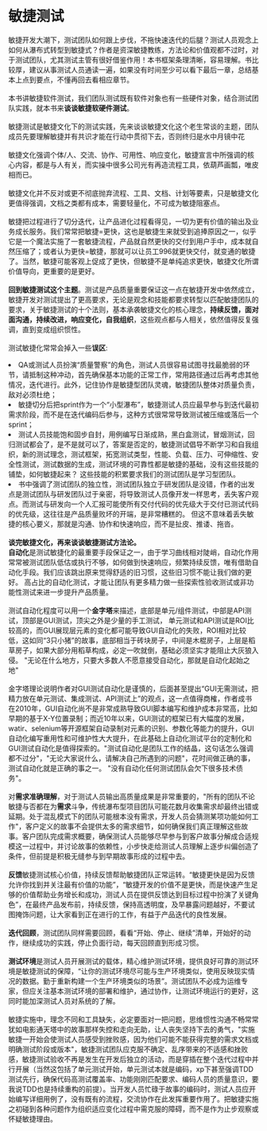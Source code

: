 
# 敏捷测试

敏捷开发大潮下，测试团队如何跟上步伐，不拖快速迭代的后腿？测试人员观念上如何从瀑布式转型到敏捷式？作者是资深敏捷教练，方法论和价值观都不过时，对于测试团队，尤其测试主管有很好借鉴作用！本书框架条理清晰，容易理解。书比较厚，建议从事测试人员通读一遍，如果没有时间至少可以看下最后一章，总结基本上点到要点，不懂再回去看相应章节。 
<br><br> 
本书讲敏捷软件测试，我们团队测试既有软件对象也有一些硬件对象，结合测试团队实践，就本书来<b>谈谈敏捷软硬件测试</b>。 
<br><br> 
敏捷测试是敏捷文化下的测试实践，先来谈谈敏捷文化这个老生常谈的主题，团队成员先要理解敏捷并有共识才能在行动中贯彻下去，否则终归是水中月镜中花
<br><br> 敏捷文化强调个体/人、交流、协作、可用性、响应变化，敏捷宣言中所强调的核心内容，都是与人有关，而实操中很多公司光有再造流程工具，依葫芦画瓢，唯皮相而已。 
<br><br> 
敏捷文化并不反对或更不彻底抛弃流程、工具、文档、计划等要素，只是敏捷文化更值得强调，文档之类都有成本，需要轻量化，不可成为敏捷阻塞点。
<br><br>
敏捷把过程进行了切分迭代，让产品进化过程看得见，一切为更有价值的输出及业务成长服务。我们常常把敏捷=更快，这也是敏捷生来就受到追捧原因之一，似乎它是一个魔法实施了一套敏捷流程，产品就自然更快的交付到用户手中，成本就自然压缩了；或者认为更快=敏捷，那就可以让员工996就更快交付，就变通的敏捷了。当然，敏捷可能客观上促成了更快，但敏捷不是单纯追求更快，敏捷文化所谓价值导向，更重要的是更好。 
<br><br>
<b>回到敏捷测试这个主题</b>。测试是产品质量重要保证这一点在敏捷开发中依然成立，敏捷开发对测试提出了更高要求，无论是观念和技能都要求转型以匹配敏捷团队的要求，关于敏捷测试的十个法则，基本承袭敏捷文化的核心理念，<b>持续反馈，面对面沟通，持续改进，响应变化，自我组织</b>，这些观点都与人相关，依然值得反复强调，直到变成组织惯性。 
<br><br>
测试敏捷化常常会掉入一些<b>误区</b>:<li>QA或测试人员扮演“质量警察”的角色，测试人员很容易试图寻找最脆弱的环节，请抵制这种冲动，首先确保基本功能的正常工作，常用路径通过后再考虑其他情况，迭代进行。此外，记住协作是敏捷型团队灵魂，敏捷团队整体对质量负责，敌对必须杜绝；<li>敏捷切分后把sprint作为一个“小型瀑布”，敏捷测试人员应最早参与到迭代最初需求阶段，而不是在迭代编码后参与，这种方式很常常导致测试被压缩或落后一个sprint；<li>测试人员技能饱和固步自封，用例编写日渐成熟，黑白盒测试，冒烟测试，回归测试都会了，是不是就可以了，答案是否定的，敏捷测试倡导不断学习和自我组织，新的测试理念，测试框架，拓宽测试类型，性能、负载、压力、可伸缩性、安全性测试，测试数据的生成，测试环境的可靠性都是敏捷的基础，没有这些技能的铺垫，如何敏捷起来？ 这些技能的积累要求我们的测试团队是学习型团队。 <li>书中强调了测试团队的独立性，测试团队独立于研发团队是没错，作者的出发点是测试团队与研发团队过于亲密，将导致测试人员像开发一样思考，丢失客户观点。而测试与研发向一个人汇报可能使所有交付代码的优先级大于交付已测试代码的优先级，这往往是产品质量败坏的开端，是非常糟糕的。 但这不意味着丢失敏捷的核心要义，那就是沟通、协作和快速响应，而不是扯皮、推诿、拖沓。 
<br><br>
<b>谈完敏捷文化，再来谈谈敏捷测试方法论。</b> <br>
<b>自动化</b>是测试敏捷化的最重要手段保证之一，由于学习曲线相对陡峭，自动化作用常常被测试团队低估或执行不够，如何做到快速响应，频繁持续反馈，唯有借助自动化手段。我们应该跳出原来觉得舒适的旧习惯，这些旧习惯不能让我们做的更好。 高占比的自动化测试，才能让团队有更多精力做一些探索性验收测试或非功能性测试来进一步提升产品质量。
<br><br>
测试自动化程度可以用一个<b>金字塔</b>来描述，底部是单元/组件测试，中部是API测试，顶部是GUI测试，顶尖之外是少量的手工测试， 单元测试和API测试是ROI比较高的，而GUI展现层元素的变化都可能导致GUI自动化的失败，ROI相对比较低，这如同“3只小猪”的故事，底部相当于砖块房子，中间是木棍房子，上层是稻草房子，如果大部分用稻草构成，必定一吹就倒，基础必须坚实才能阻止大灰狼入侵。 "无论在什么地方，只要大多数人不愿意接受自动化，那就是自动化起始之地"
<br><br> 
金字塔理论说明作者对GUI测试自动化是谨慎的，后面甚至提出“GUI无需测试，把精力放在单元测试、集成测试、API测试上”的观点，这一点值得商榷，作者成书在2010年，GUI自动化尚不是非常成熟导致GUI脚本编写和维护成本非常高，比如早期的基于X-Y位置录制；而近10年以来，GUI测试的框架已有大幅度的发展，watir、selenium等开源框架自动录制对元素的识别、参数化等能力的提升，GUI自动化编写重用性和可维护性大大提升，在此基础上自动化测试平台的定制化和GUI测试自动化是值得探索的。"测试自动化是团队工作的结晶，这句话怎么强调都不过分"，"无论大家说什么，请解决自己所遇到的问题"，花时间做正确的事，测试自动化就是正确的事之一。 "没有自动化任何测试团队会欠下很多技术债务"。 
<br><br> 
对<b>需求准确理解</b>，对于测试人员输出高质量成果是非常重要的，"所有的团队不论敏捷与否都在为<b>需求</b>斗争，传统瀑布型项目团队可能花数月收集需求却最终出错或延期。处于混乱模式下的团队可能根本没有需求，开发人员会猜测某项功能如何工作"，客户定义的故事不会提供太多的需求细节，如何确保我们真正理解这些故事。客户团队完成需求概要，确保测试人员能够尽早参与到客户故事分解成合适规模这一过程中，并讨论故事的依赖性，小步快走给测试人员理解上逐步纠偏创造了条件，但前提是积极无缝参与到早期故事形成的过程中去。 
<br><br> 
<b>反馈</b>敏捷测试核心价值，持续反馈帮助敏捷团队正常运转。“敏捷更快是因为反馈允许你找到并关注最有价值的功能”，“敏捷开发的价值不是更快，而是快速产生足够的价值帮助业务增长和成功，测试人员在提供反馈达到目标过程中扮演了关键角色”，在最终产品发布前，持续反馈，保持高透明度，及早暴露问题越好，不要试图掩饰问题，让大家看到正在进行的工作，有益于产品迭代的良性发展。
<br><br> 
<b>迭代回顾</b>，测试团队同样需要回顾，看看“开始、停止、继续”清单，开始好的动作，继续成功的实践，停止负面行动，每天回顾直到形成习惯。
<br><br> 
<b>测试环境</b>是测试人员开展测试的载体，精心维护测试环境，提供良好可靠的测试环境是敏捷测试的保障，“让你的测试环境尽可能与生产环境类似，使用反映现实情况的数据。勤于重新构建一个生产环境类似的场景”。测试团队不必成为运维专家，但应关注基本测试环境的部署和维护，通过协作，让测试环境运行的更好，这同时能加深测试人员对系统的了解。
<br><br> 
敏捷实施中，理念不同和工具缺失，必定要面对一把问题，思维惯性沟通不畅常常犹如电影通天塔中的故事那样失控和走向无助，让人丧失坚持下去的勇气，"实施敏捷一开始会使测试人员感受到挫败感，因为他们可能不能获得完整的需求文档或明确测试阶段或版本"，敏捷测试团队应克服不确定、乱序带来的不适感和挫败感，敏捷测试验收不再是发生在开发后独立的活动，而是穿插在整个迭代过程中并行开展（当然这包括了单元测试开始，单元测试本就是编码，xp下甚至强调TDD测试先行，确保代码高测试覆盖率、功能刚刚匹配要求、编码人员的质量意识，要我说TDD也是持续重构的前提）。当开发人员忙碌于故事的编码时，测试人员应开始编写详细用例了，没有既有的流程，交流协作在此发挥重要作用了。把敏捷实施之初碰到各种问题作为组织适应变化过程中需克服的障碍，而不是作为止步观察或怀疑敏捷理由。

